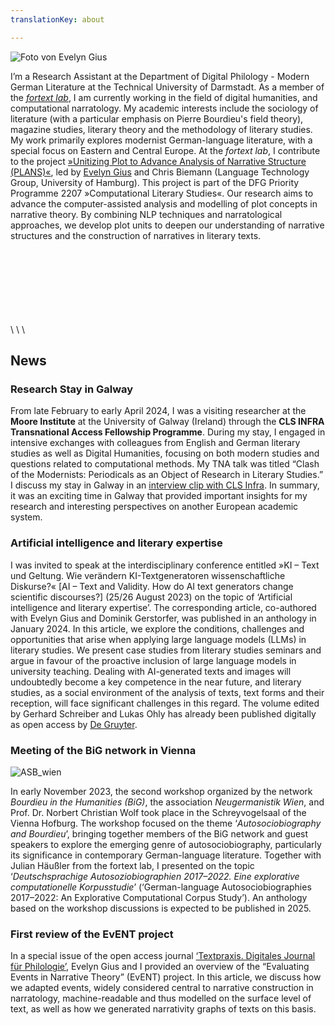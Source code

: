 ```yaml
---
translationKey: about

---
```



![Foto von Evelyn Gius](/images/Homepage-1.jpeg#floatright)


I’m a Research Assistant at the Department of Digital Philology - Modern German Literature at the Technical University of Darmstadt. As a member of the [_fortext lab_](https://fortext.org/de/), I  am currently working in the field of digital humanities, and computational narratology. My academic interests include the sociology of literature (with a particular emphasis on Pierre Bourdieu's field theory), magazine studies, literary theory and the methodology of literary studies. My work primarily explores modernist German-language literature, with a special focus on Eastern and Central Europe.
At the _fortext lab_, I contribute to the project [»Unitizing Plot to Advance Analysis of Narrative Structure (PLANS)«](https://gepris.dfg.de/gepris/projekt/434552206?language=en), led by [Evelyn Gius](https://evelyngius.de/de/) and Chris Biemann (Language Technology Group, University of Hamburg). This project is part of the DFG Priority Programme 2207 »Computational Literary Studies«. Our research aims to advance the computer-assisted analysis and modelling of plot concepts in narrative theory. By combining NLP techniques and narratological approaches, we develop plot units to deepen our understanding of narrative structures and the construction of narratives in literary texts.



<br>
<br>
<br>
<br>
<br>
<br>
<br>
\
\
\

## News


### Research Stay in Galway
From late February to early April 2024, I was a visiting researcher at the **Moore Institute** at the University of Galway (Ireland) through the **CLS INFRA Transnational Access Fellowship Programme**. During my stay, I engaged in intensive exchanges with colleagues from English and German literary studies as well as Digital Humanities, focusing on both modern studies and questions related to computational methods. My TNA talk was titled “Clash of the Modernists: Periodicals as an Object of Research in Literary Studies.” I discuss my stay in Galway in an [interview clip with CLS Infra](https://www.youtube.com/watch?v=Gk0yODFSlDI). In summary, it was an exciting time in Galway that provided important insights for my research and interesting perspectives on another European academic system.

### Artificial intelligence and literary expertise
I was invited to speak at the interdisciplinary conference entitled »KI – Text und Geltung. Wie verändern KI-Textgeneratoren wissenschaftliche Diskurse?« [AI – Text and Validity. How do AI text generators change scientific discourses?] (25/26 August 2023) on the topic of ‘Artificial intelligence and literary expertise’. The corresponding article, co-authored with Evelyn Gius and Dominik Gerstorfer, was published in an anthology in January 2024. 
In this article, we explore the conditions, challenges and opportunities that arise when applying large language models (LLMs) in literary studies. We present case studies from literary studies seminars and argue in favour of the proactive inclusion of large language models in university teaching. Dealing with AI-generated texts and images will undoubtedly become a key competence in the near future, and literary studies, as a social environment of the analysis of texts, text forms and their reception, will face significant challenges in this regard. The volume edited by Gerhard Schreiber and Lukas Ohly has already been published digitally as open access by [De Gruyter](https://www.degruyter.com/document/isbn/9783111350967/html?lang=de).


### Meeting of the BiG network in Vienna

![ASB_wien](/images/ASB-Wien.png#floatrightintext)

In early November 2023, the second workshop organized by the network _Bourdieu in the Humanities (BiG)_, the association _Neugermanistik Wien_, and Prof. Dr. Norbert Christian Wolf took place in the Schreyvogelsaal of the Vienna Hofburg. The workshop focused on the theme ‘_Autosociobiography and Bourdieu_’, bringing together members of the BiG network and guest speakers to explore the emerging genre of autosociobiography, particularly its significance in contemporary German-language literature.
Together with Julian Häußler from the fortext lab, I presented on the topic ‘_Deutschsprachige Autosoziobiographien 2017–2022. Eine explorative computationelle Korpusstudie_’ (‘German-language Autosociobiographies 2017–2022: An Explorative Computational Corpus Study’).
An anthology based on the workshop discussions is expected to be published in 2025.



### First review of the EvENT project

In a special issue of the open access journal [‘Textpraxis. Digitales Journal für Philologie’](https://www.textpraxis.net/sonderausgabe-7), Evelyn Gius and I provided an overview of the “Evaluating Events in Narrative Theory” (EvENT) project. In this article, we discuss how we adapted events, widely considered central to narrative construction in narratology, machine-readable and thus modelled on the surface level of text, as well as how we generated narrativity graphs of texts on this basis.

